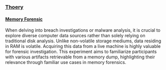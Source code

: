 <u><h3>Thoery</h3></u>

<u><h4> Memory Forensic</h4></u>

 <p>When delving into breach investigations or malware analysis, it is crucial to explore diverse computer data sources rather than solely relying on traditional disk analysis. Unlike non-volatile storage mediums, data residing in RAM is volatile. Acquiring this data from a live machine is highly valuable for forensic investigation. This experiment aims to familiarize participants with various artifacts retrievable from a memory dump, highlighting their relevance through familiar use cases in memory forensics.</p>
